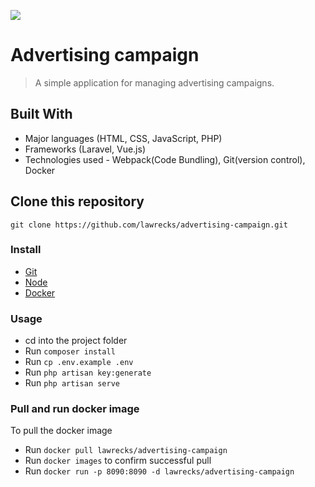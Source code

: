 ![](https://img.shields.io/badge/advertising-campaign-blueviolet)

# Advertising campaign

> A simple application for managing advertising campaigns.

## Built With

- Major languages (HTML, CSS, JavaScript, PHP)
- Frameworks (Laravel, Vue.js)
- Technologies used - Webpack(Code Bundling), Git(version control), Docker

## Clone this repository
 ``` git clone https://github.com/lawrecks/advertising-campaign.git ```

### Install
  -  [Git](https://git-scm.com/downloads)
  -  [Node](https://nodejs.org/en/download/)
  -  [Docker](https://docs.docker.com/get-docker/)

### Usage
  -  cd into the project folder
  -  Run ``` composer install ```
  -  Run ``` cp .env.example .env ```
  -  Run ``` php artisan key:generate ```
  -  Run ``` php artisan serve ```

### Pull and run docker image
To pull the docker image
  -  Run ``` docker pull lawrecks/advertising-campaign ```
  -  Run ``` docker images ``` to confirm successful pull
  -  Run ``` docker run -p 8090:8090 -d lawrecks/advertising-campaign ```
